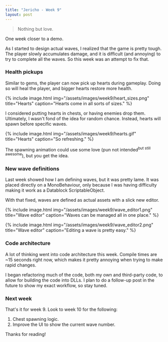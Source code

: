 ```yaml
---
title: "Jericho - Week 9"
layout: post
---
```


> Nothing but love.

One week closer to a demo.

As I started to design actual waves, I realized that the game is pretty tough. The player slowly accumulates damage, and it is difficult (and annoying) to try to complete all the waves. So this week was an attempt to fix that.

### Health pickups

Similar to gems, the player can now pick up hearts during gameplay. Doing so will heal the player, and bigger hearts restore more health.

{% include image.html img="/assets/images/week9/heart_sizes.png" title="Hearts" caption="Hearts come in all sorts of sizes." %}

I considered putting hearts in chests, or having enemies drop them. Ultimately, I wasn't fond of the idea for random chance. Instead, hearts will spawn before specific waves.

{% include image.html img="/assets/images/week9/hearts.gif" title="Hearts" caption="So refreshing." %}

The spawning animation could use some love (pun not intended<sup>but still awesome</sup>), but you get the idea.

### New wave definitions

Last week showed how I am defining waves, but it was pretty lame. It was placed directly on a MonoBehaviour, only because I was having difficulty making it work as a Datablock ScriptableObject.

With that fixed, waves are defined as actual assets with a slick new editor.

{% include image.html img="/assets/images/week9/wave_editor1.png" title="Wave editor" caption="Waves can be managed all in one place." %}

{% include image.html img="/assets/images/week9/wave_editor2.png" title="Wave editor" caption="Editing a wave is pretty easy." %}

### Code architecture

A lot of thinking went into code architecture this week. Compile times are ~15 seconds right now, which makes it pretty annoying when trying to make rapid changes.

I began refactoring much of the code, both my own and third-party code, to allow for building the code into DLLs. I plan to do a follow-up post in the future to show my exact workflow, so stay tuned.

### Next week

That's it for week 9. Look to week 10 for the following:

1. Chest spawning logic.
1. Improve the UI to show the current wave number.

Thanks for reading!
